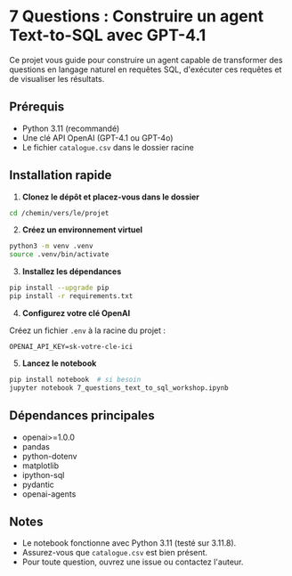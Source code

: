 # 7 Questions : Construire un agent Text-to-SQL avec GPT-4.1

Ce projet vous guide pour construire un agent capable de transformer des questions en langage naturel en requêtes SQL, d'exécuter ces requêtes et de visualiser les résultats.

## Prérequis
- Python 3.11 (recommandé)
- Une clé API OpenAI (GPT-4.1 ou GPT-4o)
- Le fichier `catalogue.csv` dans le dossier racine

## Installation rapide

1. **Clonez le dépôt et placez-vous dans le dossier**

```bash
cd /chemin/vers/le/projet
```

2. **Créez un environnement virtuel**

```bash
python3 -m venv .venv
source .venv/bin/activate
```

3. **Installez les dépendances**

```bash
pip install --upgrade pip
pip install -r requirements.txt
```

4. **Configurez votre clé OpenAI**

Créez un fichier `.env` à la racine du projet :

```
OPENAI_API_KEY=sk-votre-cle-ici
```

5. **Lancez le notebook**

```bash
pip install notebook  # si besoin
jupyter notebook 7_questions_text_to_sql_workshop.ipynb
```

## Dépendances principales
- openai>=1.0.0
- pandas
- python-dotenv
- matplotlib
- ipython-sql
- pydantic
- openai-agents

## Notes
- Le notebook fonctionne avec Python 3.11 (testé sur 3.11.8).
- Assurez-vous que `catalogue.csv` est bien présent.
- Pour toute question, ouvrez une issue ou contactez l'auteur.
